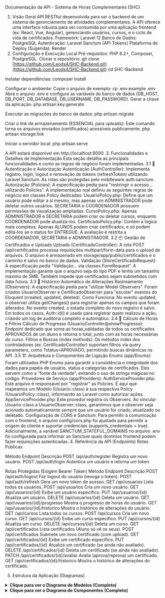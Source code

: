 Documentação da API - Sistema de Horas Complementares (SHC)
1. Visão Geral
API RESTful desenvolvida para ser o backend de um sistema de gerenciamento de atividades complementares. A API oferece uma interface robusta para ser consumida por uma aplicação frontend (ex: React, Vue, Angular), gerenciando usuários, cursos, e o ciclo de vida de certificados.
Framework: Laravel 12
Banco de Dados: PostgreSQL
Autenticação: Laravel Sanctum (API Tokens)
Plataforma de Deploy (Sugerida): Render
2. Configuração e Execução Local
Pré-requisitos: PHP 8.2+, Composer, PostgreSQL.
Clonar o repositório:
git clone [https://github.com/Leods4/SHC-Backend.git](https://github.com/Leods4/SHC-Backend.git)
cd SHC-Backend


Instalar dependências:
composer install


Configurar o ambiente:
Copie o arquivo de exemplo: cp .env.example .env
Abra o arquivo .env e configure as variáveis do banco de dados (DB_HOST, DB_PORT, DB_DATABASE, DB_USERNAME, DB_PASSWORD).
Gerar a chave da aplicação:
php artisan key:generate


Executar as migrações do banco de dados:
php artisan migrate


Criar o link de armazenamento (ESSENCIAL para uploads):
Este comando torna os arquivos enviados (certificados) acessíveis publicamente.
php artisan storage:link


Iniciar o servidor local:
php artisan serve


A API estará disponível em http://localhost:8000.
3. Funcionalidades e Detalhes de Implementação
Esta seção detalha as principais funcionalidades e como as regras de negócio foram implementadas.
3.1 🔐 Autenticação e Autorização
Autenticação (AuthController): Implementa registro, login, logout e renovação de tokens (refreshToken) utilizando Laravel Sanctum. As rotas são protegidas pelo middleware auth:sanctum.
Autorização (Policies): A especificação pedia para "restringir o acesso... utilizando Policies". A implementação real definiu as seguintes regras de negócio em classes Policy dedicadas:
UsuarioPolicy.php: Define que um usuário pode editar a si mesmo, mas apenas um ADMINISTRADOR pode deletar outros usuários. SECRETARIA e COORDENADOR possuem permissões de visualização ampliadas.
CursoPolicy.php: Apenas ADMINISTRADOR e SECRETARIA podem criar ou deletar cursos, enquanto COORDENADOR pode atualizá-los.
CertificadoPolicy.php: Contém a lógica mais complexa. Apenas ALUNOS podem criar certificados, e só podem editá-los se o status for ENTREGUE. A avaliação é restrita a COORDENADOR, SECRETARIA e ADMINISTRADOR.
3.2 📦 Gestão de Certificados e Uploads
Uploads (CertificadoController): A rota POST /api/certificados processa requisições multipart/form-data para o upload de arquivos. O arquivo é armazenado em storage/app/public/certificados e o caminho é salvo no banco de dados.
Validação (StoreCertificadoRequest): A especificação pedia "Validação... via classes FormRequest". A implementação garante que o arquivo seja do tipo PDF e tenha um tamanho máximo de 5MB. Também impede que certificados sejam submetidos com data futura.
3.3 🧾 Histórico Automático de Alterações
Rastreamento (Observers): A especificação pedia para "utilizar Model Observers". Foram criados UsuarioObserver e CertificadoObserver para "escutar" eventos do Eloquent (created, updated, deleted).
Como Funciona: No evento updated, o observer utiliza getChanges() para registrar apenas os campos que foram alterados. No evento created, o estado completo do novo registro é salvo. Em todos os casos, Auth::id() é usado para registrar quem realizou a ação, criando um log de auditoria completo e automático.
3.4 🧮 Cálculo de Horas e Filtros
Cálculo de Progresso (UsuarioController@showProgresso): Endpoint dedicado que soma as horas_validadas de todos os certificados APROVADOS de um aluno e retorna o total, junto com as horas necessárias do curso.
Filtros e Buscas (index methods): Os métodos index dos controladores (ex: CertificadoController) suportam filtros via query parameters, como ?status=APROVADO, permitindo buscas dinâmicas na API.
3.5 🏗️ Arquitetura e Componentes de Ligação
Enums (app/Enums): Foram utilizados PHP Enums para garantir a consistência e integridade dos dados para papéis de usuário, status e categorias de certificados. Eles servem como a "fonte da verdade", evitando o uso de strings mágicas no código.
Provedores de Serviço (app/Providers):
AuthServiceProvider.php: Este arquivo é responsável por "registrar" as Policies. É aqui que mapeamos um Modelo (Usuario::class) à sua respectiva Policy (UsuarioPolicy::class), informando ao Laravel como autorizar ações.
AppServiceProvider.php: Este provedor registra os Observers. Ao vincular Usuario::class a UsuarioObserver::class, garantimos que o observer seja acionado automaticamente sempre que um usuário for criado, atualizado ou deletado.
Configuração de CORS e Sanctum:
Para permitir a comunicação com o frontend, o arquivo config/cors.php foi ajustado para permitir a origem do cliente e suportar credenciais (supports_credentials = true).
Adicionalmente, a variável SANCTUM_STATEFUL_DOMAINS no arquivo .env foi configurada para informar ao Sanctum quais domínios frontend podem fazer requisições autenticadas.
4. Referência da API (Endpoints)
Rotas Públicas



Método
Endpoint
Descrição
POST
/api/auth/register
Registra um novo usuário.
POST
/api/auth/login
Autentica um usuário e retorna um token.

Rotas Protegidas (Exigem Bearer Token)
Método
Endpoint
Descrição
POST
/api/auth/logout
Faz logout do usuário (revoga o token).
POST
/api/auth/refresh
Gera um novo token de acesso.
GET
/api/usuarios
Lista todos os usuários.
POST
/api/usuarios
Cria um novo usuário.
GET
/api/usuarios/{id}
Exibe um usuário específico.
PUT
/api/usuarios/{id}
Atualiza um usuário.
DELETE
/api/usuarios/{id}
Deleta um usuário.
GET
/api/usuarios/{id}/progresso
Mostra o progresso de horas do usuário.
GET
/api/usuarios/{id}/historico
Mostra o histórico de alterações do usuário.
GET
/api/cursos
Lista todos os cursos.
POST
/api/cursos
Cria um novo curso.
GET
/api/cursos/{id}
Exibe um curso específico.
PUT
/api/cursos/{id}
Atualiza um curso.
DELETE
/api/cursos/{id}
Deleta um curso.
GET
/api/certificados
Lista certificados (Aluno só vê os seus).
POST
/api/certificados
Submete um novo certificado (com upload).
GET
/api/certificados/{id}
Exibe um certificado específico.
PUT
/api/certificados/{id}
Atualiza um certificado (se ainda não avaliado).
DELETE
/api/certificados/{id}
Deleta um certificado (se ainda não avaliado).
PATCH
/api/certificados/{id}/avaliar
Avalia (aprova/reprova) um certificado.
GET
/api/certificados/{id}/historico
Mostra o histórico de alterações do certificado.

5. Estrutura da Aplicação (Diagramas)
<details>
<summary><strong>Clique para ver o Diagrama de Modelos (Completo)</strong></summary>
classDiagram
    %% --- Enums ---
    class TipoUsuario {
        <<Enumeration>>
        ALUNO
        COORDENADOR
        SECRETARIA
        ADMINISTRADOR
    }
    class StatusCertificado {
        <<Enumeration>>
        ENTREGUE
        APROVADO
        REPROVADO
        APROVADO_COM_RESSALVAS
    }
    class CategoriaCertificado {
        <<Enumeration>>
        CIENTIFICO_ACADEMICA
        SOCIOCULTURAL
        PRATICA_PROFISSIONAL
    }
    %% --- Models ---
    class Usuario {
        +id: int
        +nome: String
        +email: String
        +senha: String (hash)
        +matricula: String
        +data_nascimento: Date
        +tipo: TipoUsuario
        +dados_adicionais: JSON
        +curso_id: int (nullable)
        +fase: int (nullable)
        +curso(): Curso
        +certificados(): List~Certificado~
        +cursosCoordenados(): List~Curso~
        +historicoResponsavel(): List~HistoricoAlteracao~
        +calcularHorasValidadas(): int
    }
   class Curso { 
        +id: int
        +nome: String
        +horasNecessarias: int
        +alunos(): List~Usuario~
        +coordenadores(): List~Usuario~
    }
    class Certificado {
        +id: int
        +usuario_id: int
        +categoria: CategoriaCertificado
        +status: StatusCertificado
        +carga_horaria_solicitada: int
        +horas_validadas: int
        +nome_certificado: String
        +instituicao: String
        +data_emissao: Date
        +observacao: String
        +arquivo: String
        +requerente(): Usuario
        +historico(): List~HistoricoAlteracao~
    }
    class HistoricoAlteracao {
        +id: int
        +responsavel_id: int
        +historicoable_type: String
        +historicoable_id: int
        +alteracao: JSON
        +observacao: String
        +data_alteracao: Date
        +responsavel(): Usuario
        +historicoable(): morphTo
    }
    %% --- Relacionamentos ---
    Usuario "0..*" -- "0..1" Curso : "pertence a"
    Curso "1" -- "0..*" Usuario : "contém alunos"
    Usuario "1" -- "0..*" Certificado : "requer"
    Usuario "1" -- "0..*" HistoricoAlteracao : "é responsável por"
    Curso "0..*" -- "0..*" Usuario : "é coordenado por"
    Certificado ..> HistoricoAlteracao : "historicoable"
    Usuario ..> HistoricoAlteracao : "historicoable"

</details>
<details>
<summary><strong>Clique para ver o Diagrama de Componentes (Completo)</strong></summary>
classDiagram
    %% --- Classes Base Laravel ---
    class Controller { <<Base>> }
    class FormRequest { <<Request>> }
    class ModelObserver { <<Observer>> }
    %% --- Models (Stubs) ---
    class Usuario { <<Model>> }
    class Curso { <<Model>> }
    class Certificado { <<Model>> }
    class HistoricoAlteracao { <<Model>> }
    %% --- Controller de Autenticação ---
    class AuthController {
        +register(RegisterRequest $request)
        +login(LoginRequest $request)
        +logout(Request $request)
        +refreshToken(Request $request)
    }
    %% --- Controllers de Recurso ---
    class UsuarioController {
        +index(Request $request)
        +store(StoreUsuarioRequest $request)
        +show(Usuario $usuario)
        +update(UpdateUsuarioRequest $request, Usuario $usuario)
        +destroy(Usuario $usuario)
        +showProgresso(Usuario $usuario)
    }
    class CursoController {
        +index()
        +store(StoreCursoRequest $request)
        +show(Curso $curso)
        +update(UpdateCursoRequest $request, Curso $curso)
        +destroy(Curso $curso)
    }
    class CertificadoController {
        +index(Request $request)
        +store(StoreCertificadoRequest $request)
        +show(Certificado $certificado)
        +update(UpdateCertificadoRequest $request, Certificado $certificado)
        +destroy(Certificado $certificado)
        +avaliar(AvaliarCertificadoRequest $request, Certificado $certificado)
    }
    %% --- Controllers Aninhados ---
    class UsuarioHistoricoController {
        +index(Usuario $usuario)
    }
    class CertificadoHistoricoController {
        +index(Certificado $certificado)
    }
    %% --- Observers para Histórico ---
    class UsuarioObserver {
      +created(Usuario $usuario)
      +updated(Usuario $usuario)
    }
    class CertificadoObserver {
      +created(Certificado $certificado)
      +updated(Certificado $certificado)
    }
    %% --- Herança e Dependências ---
    Controller <|-- AuthController
    Controller <|-- UsuarioController
    Controller <|-- CursoController
    Controller <|-- CertificadoController
    Controller <|-- UsuarioHistoricoController
    Controller <|-- CertificadoHistoricoController
    ModelObserver <|-- UsuarioObserver
    ModelObserver <|-- CertificadoObserver
    
    AuthController ..> Usuario : "cria/autentica"
    AuthController ..> FormRequest : "valida"
    UsuarioController ..> Usuario : "gerencia"
    CursoController ..> Curso : "gerencia"
    CertificadoController ..> Certificado : "gerencia"
    UsuarioObserver ..> Usuario : "observa"
    CertificadoObserver ..> Certificado : "observa"
    UsuarioHistoricoController ..> HistoricoAlteracao : "lê"
    CertificadoHistoricoController ..> HistoricoAlteracao : "lê"

</details>


